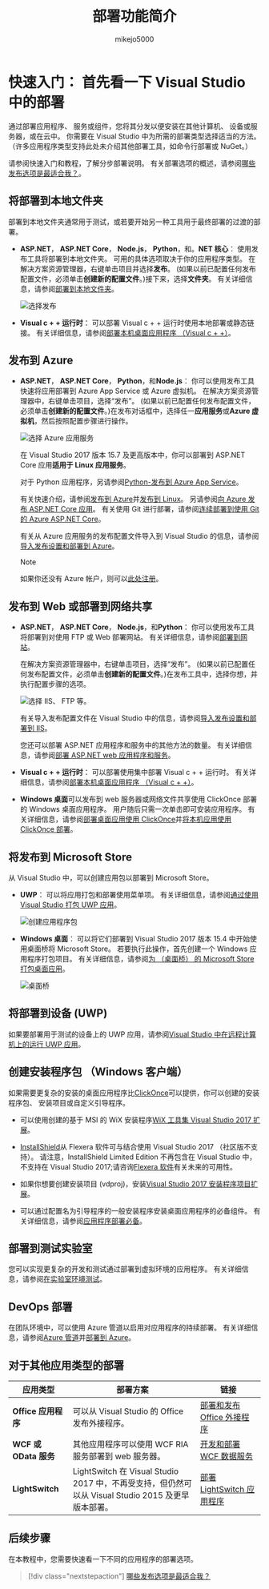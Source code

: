 ﻿---
title: 部署功能简介
description: 了解如何部署应用程序从 Visual Studio 的选项。
ms.custom: mvc
ms.date: 06/22/2018
ms.technology: vs-ide-deployment
ms.topic: quickstart
dev_langs:
- FSharp
- VB
- CSharp
- C++
helpviewer_keywords:
- .NET applications, deploying
- components [Visual Studio], deploying
- installers
- publishing
- deploying applications [Visual Studio]
- deploying applications [Visual Studio], about deploying applications
- components [.NET Framework], deploying
ms.assetid: 63fcdd5b-2e54-4210-9038-65bc23167725
author: mikejo5000
ms.author: mikejo
manager: douge
ms.workload:
- multiple
ms.openlocfilehash: 83b6449d3f9fb41280d9e0b051c5baf3edbf5a66
ms.sourcegitcommit: 28909340cd0a0d7cb5e1fd29cbd37e726d832631
ms.translationtype: MT
ms.contentlocale: zh-CN
ms.lasthandoff: 09/10/2018
ms.locfileid: "44320548"
---
# <a name="quickstart-first-look-at-deployment-in-visual-studio"></a>快速入门： 首先看一下 Visual Studio 中的部署

通过部署应用程序、 服务或组件，您将其分发以便安装在其他计算机、 设备或服务器，或在云中。 你需要在 Visual Studio 中为所需的部署类型选择适当的方法。 （许多应用程序类型支持此处未介绍其他部署工具，如命令行部署或 NuGet。）

请参阅快速入门和教程，了解分步部署说明。 有关部署选项的概述，请参阅[哪些发布选项是最适合我？](deploying-applications-services-and-components-resources.md#what-publishing-options-are-right-for-me)。

## <a name="deploy-to-local-folder"></a>将部署到本地文件夹

部署到本地文件夹通常用于测试，或若要开始另一种工具用于最终部署的过渡的部署。

- **ASP.NET**， **ASP.NET Core**， **Node.js**， **Python**，和。**NET 核心**： 使用发布工具将部署到本地文件夹。 可用的具体选项取决于你的应用程序类型。 在解决方案资源管理器，右键单击项目并选择**发布**。 (如果以前已配置任何发布配置文件，必须单击**创建新的配置文件**。)接下来，选择**文件夹**。 有关详细信息，请参阅[部署到本地文件夹](quickstart-deploy-to-local-folder.md)。

    ![选择发布](../deployment/media/quickstart-publish.png)

- **Visual c + + 运行时**： 可以部署 Visual c + + 运行时使用本地部署或静态链接。 有关详细信息，请参阅[部署本机桌面应用程序 （Visual c + +）](/cpp/ide/deploying-native-desktop-applications-visual-cpp)。

## <a name="publish-to-azure"></a>发布到 Azure

- **ASP.NET**， **ASP.NET Core**， **Python**，和**Node.js**： 你可以使用发布工具快速将应用部署到 Azure App Service 或 Azure 虚拟机。 在解决方案资源管理器中，右键单击项目，选择“发布”。 (如果以前已配置任何发布配置文件，必须单击**创建新的配置文件**。)在发布对话框中，选择任一**应用服务**或**Azure 虚拟机**，然后按照配置步骤进行操作。

    ![选择 Azure 应用服务](../deployment/media/quickstart-publish-azure.png "选择 Azure 应用服务")

    在 Visual Studio 2017 版本 15.7 及更高版本中，你可以部署到 ASP.NET Core 应用**适用于 Linux 应用服务**。

    对于 Python 应用程序，另请参阅[Python-发布到 Azure App Service](/visualstudio/python/publishing-python-web-applications-to-azure-from-visual-studio?toc=/visualstudio/deployment/toc.json&bc=/visualstudio/deployment/_breadcrumb/toc.json)。

    有关快速介绍，请参阅[发布到 Azure](quickstart-deploy-to-azure.md)并[发布到 Linux](quickstart-deploy-to-linux.md)。 另请参阅[向 Azure 发布 ASP.NET Core 应用](/aspnet/core/tutorials/publish-to-azure-webapp-using-vs)。 有关使用 Git 进行部署，请参阅[连续部署到使用 Git 的 Azure ASP.NET Core](/aspnet/core/publishing/azure-continuous-deployment)。

    有关从 Azure 应用服务的发布配置文件导入到 Visual Studio 的信息，请参阅[导入发布设置和部署到 Azure](../deployment/tutorial-import-publish-settings-azure.md)。

    > [!NOTE]
    > 如果你还没有 Azure 帐户，则可以[此处注册](https://azure.microsoft.com/free/?ref=microsoft.com&utm_source=microsoft.com&utm_medium=doc&utm_campaign=visualstudio)。

## <a name="publish-to-web-or-deploy-to-network-share"></a>发布到 Web 或部署到网络共享

- **ASP.NET**， **ASP.NET Core**， **Node.js**，和**Python**： 你可以使用发布工具将部署到对使用 FTP 或 Web 部署网站。 有关详细信息，请参阅[部署到网站](quickstart-deploy-to-a-web-site.md)。

    在解决方案资源管理器中，右键单击项目，选择“发布”。 (如果以前已配置任何发布配置文件，必须单击**创建新的配置文件**。)在发布工具中，选择你想，并执行配置步骤的选项。

    ![选择 IIS、 FTP 等。](../deployment/media/quickstart-publish-iis-ftp.png)

    有关导入发布配置文件在 Visual Studio 中的信息，请参阅[导入发布设置和部署到 IIS](../deployment/tutorial-import-publish-settings-iis.md)。

    您还可以部署 ASP.NET 应用程序和服务中的其他方法的数量。 有关详细信息，请参阅[部署 ASP.NET web 应用程序和服务](http://www.asp.net/aspnet/overview/deployment)。

- **Visual c + + 运行时**： 可以部署使用集中部署 Visual c + + 运行时。 有关详细信息，请参阅[部署本机桌面应用程序 （Visual c + +）](/cpp/ide/deploying-native-desktop-applications-visual-cpp)。

- **Windows 桌面**可以发布到 web 服务器或网络文件共享使用 ClickOnce 部署的 Windows 桌面应用程序。 用户随后只需一次单击即可安装应用程序。 有关详细信息，请参阅[部署桌面应用使用 ClickOnce](how-to-publish-a-clickonce-application-using-the-publish-wizard.md)并[将本机应用使用 ClickOnce 部署](/cpp/ide/clickonce-deployment-for-visual-cpp-applications)。

## <a name="publish-to-microsoft-store"></a>将发布到 Microsoft Store

从 Visual Studio 中，可以创建应用包以部署到 Microsoft Store。

- **UWP**： 可以将应用打包和部署使用菜单项。 有关详细信息，请参阅[通过使用 Visual Studio 打包 UWP 应用](/windows/uwp/packaging/packaging-uwp-apps)。

    ![创建应用程序包](../deployment/media/feature-tour-create-app-package.jpg)

- **Windows 桌面**： 可以将它们部署到 Visual Studio 2017 版本 15.4 中开始使用桌面桥将 Microsoft Store。 若要执行此操作，首先创建一个 Windows 应用程序打包项目。 有关详细信息，请参阅[为 （桌面桥） 的 Microsoft Store 打包桌面应用](/windows/uwp/porting/desktop-to-uwp-packaging-dot-net)。

    ![桌面桥](../deployment/media/feature-tour-desktop-bridge.png)

## <a name="deploy-to-a-device-uwp"></a>将部署到设备 (UWP)

如果要部署用于测试的设备上的 UWP 应用，请参阅[Visual Studio 中在远程计算机上的运行 UWP 应用](../debugger/run-windows-store-apps-on-a-remote-machine.md)。

## <a name="create-an-installer-package-windows-client"></a>创建安装程序包 （Windows 客户端）

如果需要更复杂的安装的桌面应用程序比[ClickOnce](how-to-publish-a-clickonce-application-using-the-publish-wizard.md)可以提供，你可以创建的安装程序包、 安装项目或自定义引导程序。

- 可以使用创建的基于 MSI 的 WiX 安装程序[WiX 工具集 Visual Studio 2017 扩展](https://marketplace.visualstudio.com/items?itemName=RobMensching.WixToolsetVisualStudio2017Extension)。

- [InstallShield](https://www.flexerasoftware.com/producer/products/software-installation/installshield-software-installer/tab/requirements)从 Flexera 软件可与结合使用 Visual Studio 2017 （社区版不支持）。 请注意，InstallShield Limited Edition 不再包含在 Visual Studio 中，不支持在 Visual Studio 2017;请咨询[Flexera 软件](http://learn.flexerasoftware.com/content/IS-EVAL-InstallShield-Limited-Edition-Visual-Studio)有关未来的可用性。

- 如果你想要创建安装项目 (vdproj)，安装[Visual Studio 2017 安装程序项目扩展](https://marketplace.visualstudio.com/items?itemName=VisualStudioProductTeam.MicrosoftVisualStudio2017InstallerProjects#overview)。

- 可以通过配置名为引导程序的一般安装程序安装桌面应用程序的必备组件。 有关详细信息，请参阅[应用程序部署必备](../deployment/application-deployment-prerequisites.md)。

## <a name="deploy-to-test-lab"></a>部署到测试实验室

您可以实现更复杂的开发和测试通过部署到虚拟环境的应用程序。 有关详细信息，请参阅[在实验室环境测试](../test/lab-management/using-a-lab-environment-for-your-application-lifecycle.md)。

## <a name="devops-deployment"></a>DevOps 部署

在团队环境中，可以使用 Azure 管道以启用对应用程序的持续部署。 有关详细信息，请参阅[Azure 管道](/azure/devops/pipelines/index?view=vsts)并[部署到 Azure](/azure/devops/deploy-azure/index?view=vsts)。

## <a name="deployment-for-other-app-types"></a>对于其他应用类型的部署

| 应用类型 | 部署方案 | 链接 |
| --- | --- | --- |
| **Office 应用程序** | 可以从 Visual Studio 的 Office 发布外接程序。 | [部署和发布 Office 外接程序](https://dev.office.com/docs/add-ins/publish/publish) |
| **WCF 或 OData 服务**  | 其他应用程序可以使用 WCF RIA 服务部署到 web 服务器。 | [开发和部署 WCF 数据服务](/dotnet/framework/data/wcf/developing-and-deploying-wcf-data-services) |
| **LightSwitch** | LightSwitch 在 Visual Studio 2017 中，不再受支持，但仍然可以从 Visual Studio 2015 及更早版本部署。 | [部署 LightSwitch 应用程序](https://msdn.microsoft.com/Library/4818d933-295c-4ecc-9148-7ad9ca28dcdb) |

## <a name="next-steps"></a>后续步骤

在本教程中，您需要快速看一下不同的应用程序的部署选项。

> [!div class="nextstepaction"]
> [哪些发布选项是最适合我？](deploying-applications-services-and-components-resources.md#what-publishing-options-are-right-for-me)

